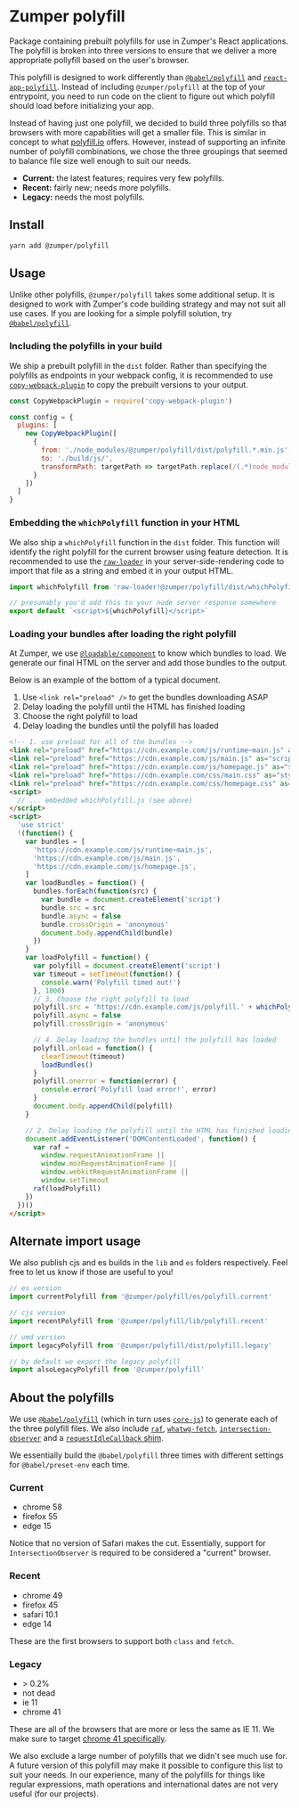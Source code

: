 # Zumper polyfill

Package containing prebuilt polyfills for use in Zumper's React applications. The polyfill is broken into three versions to ensure that we deliver a more appropriate pollyfill based on the user's browser.

This polyfill is designed to work differently than [`@babel/polyfill`](https://babeljs.io/docs/en/babel-polyfill) and [`react-app-polyfill`](https://github.com/facebook/create-react-app/tree/master/packages/react-app-polyfill). Instead of including `@zumper/polyfill` at the top of your entrypoint, you need to run code on the client to figure out which polyfill should load before initializing your app.

Instead of having just one polyfill, we decided to build three polyfills so that browsers with more capabilities will get a smaller file. This is similar in concept to what [polyfill.io](https://polyfill.io/v2/docs/) offers. However, instead of supporting an infinite number of polyfill combinations, we chose the three groupings that seemed to balance file size well enough to suit our needs.

- **Current:** the latest features; requires very few polyfills.
- **Recent:** fairly new; needs more polyfills.
- **Legacy:** needs the most polyfills.

## Install

```bash
yarn add @zumper/polyfill
```

## Usage

Unlike other polyfills, `@zumper/polyfill` takes some additional setup. It is designed to work with Zumper's code building strategy and may not suit all use cases. If you are looking for a simple polyfill solution, try [`@babel/polyfill`](https://babeljs.io/docs/en/babel-polyfill).

### Including the polyfills in your build

We ship a prebuilt polyfill in the `dist` folder. Rather than specifying the polyfills as endpoints in your webpack config, it is recommended to use [`copy-webpack-plugin`](https://github.com/webpack-contrib/copy-webpack-plugin) to copy the prebuilt versions to your output.

```js
const CopyWebpackPlugin = require('copy-webpack-plugin')

const config = {
  plugins: [
    new CopyWebpackPlugin([
      {
        from: './node_modules/@zumper/polyfill/dist/polyfill.*.min.js',
        to: './build/js/',
        transformPath: targetPath => targetPath.replace(/(.*)node_modules[/]@zumper[/]polyfill[/]dist[/](.*[.]min[.]js)$/, '$1$2'),
      }
    ])
  ]
}
```

### Embedding the `whichPolyfill` function in your HTML

We also ship a `whichPolyfill` function in the `dist` folder. This function will identify the right polyfill for the current browser using feature detection. It is recommended to use the [`raw-loader`](https://github.com/webpack-contrib/raw-loader) in your server-side-rendering code to import that file as a string and embed it in your output HTML.

```js
import whichPolyfill from 'raw-loader!@zumper/polyfill/dist/whichPolyfill.min.js'

// presumably you'd add this to your node server response somewhere
export default `<script>${whichPolyfill}</script>`
```

### Loading your bundles after loading the right polyfill

At Zumper, we use [`@loadable/component`](https://www.smooth-code.com/open-source/loadable-components/docs/server-side-rendering/) to know which bundles to load. We generate our final HTML on the server and add those bundles to the output.

Below is an example of the bottom of a typical document.

1. Use `<link rel="preload" />` to get the bundles downloading ASAP
2. Delay loading the polyfill until the HTML has finished loading
3. Choose the right polyfill to load
4. Delay loading the bundles until the polyfill has loaded

```html
<!-- 1. use preload for all of the bundles -->
<link rel="preload" href="https://cdn.example.com/js/runtime~main.js" as="script" />
<link rel="preload" href="https://cdn.example.com/js/main.js" as="script" />
<link rel="preload" href="https://cdn.example.com/js/homepage.js" as="script" />
<link rel="preload" href="https://cdn.example.com/css/main.css" as="style" />
<link rel="preload" href="https://cdn.example.com/css/homepage.css" as="style" />
<script>
  // ... embedded whichPolyfill.js (see above)
</script>
<script>
  'use strict'
  !(function() {
    var bundles = [
      'https://cdn.example.com/js/runtime~main.js',
      'https://cdn.example.com/js/main.js',
      'https://cdn.example.com/js/homepage.js',
    ]
    var loadBundles = function() {
      bundles.forEach(function(src) {
        var bundle = document.createElement('script')
        bundle.src = src
        bundle.async = false
        bundle.crossOrigin = 'anonymous'
        document.body.appendChild(bundle)
      })
    }
    var loadPolyfill = function() {
      var polyfill = document.createElement('script')
      var timeout = setTimeout(function() {
        console.warn('Polyfill timed out!')
      }, 1000)
      // 3. Choose the right polyfill to load
      polyfill.src = 'https://cdn.example.com/js/polyfill.' + whichPolyfill() + '.min.js'
      polyfill.async = false
      polyfill.crossOrigin = 'anonymous'

      // 4. Delay loading the bundles until the polyfill has loaded
      polyfill.onload = function() {
        clearTimeout(timeout)
        loadBundles()
      }
      polyfill.onerror = function(error) {
        console.error('Polyfill load error!', error)
      }
      document.body.appendChild(polyfill)
    }

    // 2. Delay loading the polyfill until the HTML has finished loading
    document.addEventListener('DOMContentLoaded', function() {
      var raf =
        window.requestAnimationFrame ||
        window.mozRequestAnimationFrame ||
        window.webkitRequestAnimationFrame ||
        window.setTimeout
      raf(loadPolyfill)
    })
  })()
</script>
```

## Alternate import usage

We also publish cjs and es builds in the `lib` and `es` folders respectively. Feel free to let us know if those are useful to you!

```js
// es version
import currentPolyfill from '@zumper/polyfill/es/polyfill.current'

// cjs version
import recentPolyfill from '@zumper/polyfill/lib/polyfill.recent'

// umd version
import legacyPolyfill from '@zumper/polyfill/dist/polyfill.legacy'

// by default we export the legacy polyfill
import alsoLegacyPolyfill from '@zumper/polyfill'
```

## About the polyfills

We use [`@babel/polyfill`](https://babeljs.io/docs/en/babel-polyfill) (which in turn uses [`core-js`](https://www.npmjs.com/package/core-js)) to generate each of the three polyfill files. We also include [`raf`](https://www.npmjs.com/package/raf), [`whatwg-fetch`](https://www.npmjs.com/package/whatwg-fetch), [`intersection-observer`](https://www.npmjs.com/package/intersection-observer) and a [`requestIdleCallback` shim](https://gist.github.com/paullewis/55efe5d6f05434a96c36).

We essentially build the `@babel/polyfill` three times with different settings for `@babel/preset-env` each time.

### Current
- chrome 58
- firefox 55
- edge 15

Notice that no version of Safari makes the cut. Essentially, support for `IntersectionObserver` is required to be considered a "current" browser.

### Recent
- chrome 49
- firefox 45
- safari 10.1
- edge 14

These are the first browsers to support both `class` and `fetch`.

### Legacy
- &gt; 0.2%
- not dead
- ie 11
- chrome 41

These are all of the browsers that are more or less the same as IE 11. We make sure to target [chrome 41 specifically](https://developers.google.com/search/docs/guides/rendering).

We also exclude a large number of polyfills that we didn't see much use for. A future version of this polyfill may make it possible to configure this list to suit your needs. In our experience, many of the polyfills for things like regular expressions, math operations and international dates are not very useful (for our projects).
